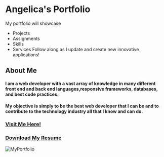 # Angelica's Portfolio

My portfolio will showcase

- Projects
- Assignments
- Skills
- Services
  Follow along as I update and create new innovative applications!

## About Me

#### I am a web developer with a vast array of knowledge in many different front end and back end languages,responsive frameworks, databases, and best code practices.

#### My objective is simply to be the best web developer that I can be and to contribute to the technology industry all that I know and can do.

### [Visit Me Here!](https://angelicalorraine.github.io/Portfolio-React/)

### [Download My Resume](AngelicahernandezResume2.pdf)

![MyPortfolio](./Images/AngelicasPortf.png)
